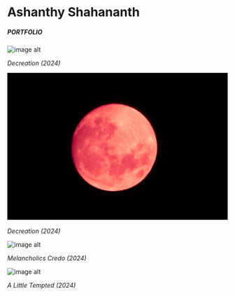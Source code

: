 # Ashanthy Shahananth
##### PORTFOLIO

![image alt](https://github.com/iamapsyop/iamapsyop.github.io/blob/main/_MG_1123.jpg?raw=true) 

_Decreation (2024)_

![image alt](https://github.com/iamapsyop/iamapsyop.github.io/blob/cef535a3e1cbbaf2b2519233a8e2fdd5ee176444/_MG_0936-3.jpg)

_Decreation (2024)_

![image alt](https://github.com/iamapsyop/iamapsyop.github.io/blob/6ff82022eefb20f330f7fde26597205962458615/IMG_9513.JPG)

_Melancholics Credo (2024)_

![image alt](https://github.com/iamapsyop/iamapsyop.github.io/blob/1a9db4dd2da8ecfae6432f839d81c270a698d859/_MG_9848.jpg)

_A Little Tempted (2024)_
